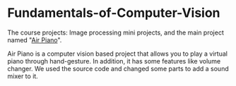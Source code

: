 # Fundamentals-of-Computer-Vision
The course projects: Image processing mini projects, and the main project named "[Air Piano](https://github.com/umar07/Air-Paino/tree/main)". 

Air Piano is a computer vision based project that allows you to play a virtual piano through hand-gesture. In addition, it has some features like volume changer. We used the source code and changed some parts to add a sound mixer to it.
